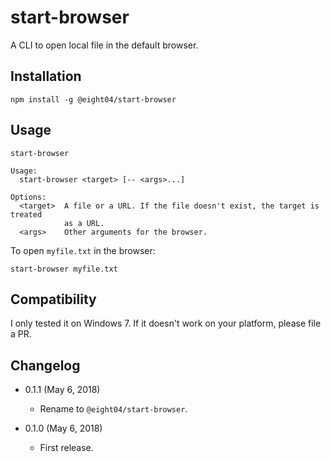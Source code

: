 start-browser
=============

A CLI to open local file in the default browser.

Installation
------------

```
npm install -g @eight04/start-browser
```

Usage
-----

<!--$inline.start("cli.js|docstring|markdown:codeblock")-->
```
start-browser

Usage:
  start-browser <target> [-- <args>...]
  
Options:
  <target>  A file or a URL. If the file doesn't exist, the target is treated
            as a URL.
  <args>    Other arguments for the browser.

```
<!--$inline.end-->

To open `myfile.txt` in the browser:

```
start-browser myfile.txt
```

Compatibility
-------------

I only tested it on Windows 7. If it doesn't work on your platform, please file a PR.

Changelog
---------

* 0.1.1 (May 6, 2018)

  - Rename to `@eight04/start-browser`.

* 0.1.0 (May 6, 2018)

  - First release.
